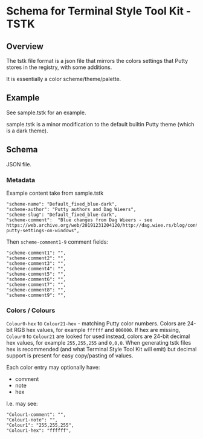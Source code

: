 # Schema for Terminal Style Tool Kit - TSTK

## Overview

The tstk file format is a json file that mirrors the colors
settings that Putty stores in the registry, with some additions.

It is essentially a color scheme/theme/palette.

## Example

See sample.tstk for an example.

sample.tstk is a minor modification to the default builtin Putty theme (which is a dark theme).


## Schema

JSON file.

### Metadata

Example content take from sample.tstk

    "scheme-name": "Default_fixed_blue-dark",
    "scheme-author": "Putty authors and Dag Wieers",
    "scheme-slug": "Default_fixed_blue-dark",
    "scheme-comment":  "Blue changes from Dag Wieers - see https://web.archive.org/web/20191231204120/http://dag.wiee.rs/blog/content/improving-putty-settings-on-windows",

Then `scheme-comment1-9` comment fields:

    "scheme-comment1": "",
    "scheme-comment2": "",
    "scheme-comment3": "",
    "scheme-comment4": "",
    "scheme-comment5": "",
    "scheme-comment6": "",
    "scheme-comment7": "",
    "scheme-comment8": "",
    "scheme-comment9": "",

### Colors / Colours

`Colour0-hex` to `Colour21-hex` - matching Putty color numbers. Colors are 24-bit RGB hex values, for example `ffffff` and `000000`.
If hex are missing, `Colour0` to `Colour21` are looked for used instead, colors are 24-bit decimal hex values, for example `255,255,255` and `0,0,0`.
When generating tstk files hex is recommended (and what Terminal Style Tool Kit will emit) but decimal support is present for easy copy/pasting of values.

Each color entry may optionally have:

  * comment
  * note
  * hex

I.e. may see:

    "Colour1-comment": "",
    "Colour1-note": "",
    "Colour1": "255,255,255",
    "Colour1-hex": "ffffff",

